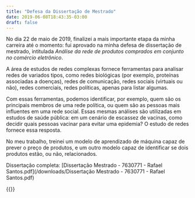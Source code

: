 ```yaml
---
title: "Defesa da Dissertação de Mestrado"
date: 2019-06-08T18:43:35-03:00
draft: false
---
```

No dia 22 de maio de 2019, finalizei a mais importante etapa da minha carreira até o momento: fui aprovado
na minha defesa de dissertação de mestrado, intitulada *Análise da rede de produtos comprados
em conjunto no comércio eletrônico*.

A área de estudos de redes complexas fornece ferramentas para analisar redes de variados tipos, como
redes biológicas (por exemplo, proteínas associadas a doenças),
redes de comunicação, redes sociais (virtuais ou não),
redes comerciais, redes políticas, apenas para listar algumas.

Com essas ferramentas, podemos identificar, por exemplo, quem são os principais membros de uma rede política,
ou quem são as pessoas mais influentes em uma rede social. Essas mesmas análises são utilizadas em
estudos de saúde pública: em um cenário de escassez de vacinas, como decidir quais pessoas vacinar para
evitar uma epidemia? O estudo de redes fornece essa resposta.

No meu trabalho, treinei um modelo de aprendizado de máquina capaz de prever o preço de produtos,
e um outro modelo capaz de identificar se dois produtos estão, ou não, relacionados.

Dissertação completa: [Dissertação Mestrado - 7630771 - Rafael Santos.pdf](/downloads/Dissertação Mestrado - 7630771 - Rafael Santos.pdf)

{{<youtube sdgvJ207WRA>}}
